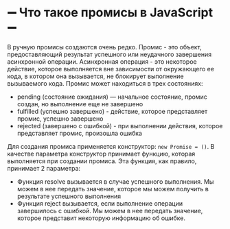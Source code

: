 # ➖ Что такое промисы в JavaScript ➖

В ручную промисы создаются очень редко. 
Промис - это объект, предоставляющий результат успешного или неудачного завершения асинхронной операции. Асинхронная операция - это некоторое действие, которое выполняется вне зависимости от окружающего ее кода, в котором она вызывается, не блокирует выполнение вызываемого кода.
Промис может находиться в трех состояниях:
- pending (состояние ожидания) — начальное состояние, промис создан, но выполнение еще не завершено
- fulfilled (успешно завершено) - действие, которое представляет промис, успешно завершено
- rejected (завершено с ошибкой) - при выполнении действия, которое представляет промис, произошла ошибка

Для создания промиса применяется конструктор: `new Promise = ()`. В качестве параметра конструктор принимает функцию, которая выполняется при создании промиса. Эта функция, как правило, принимает 2 параметра:
- Функция resolve вызывается в случае успешного выполнения. Мы можем в нее передать значение, которое мы можем получить в результате успешного выполнения
- Функция reject вызывается, если выполнение операции завершилось с ошибкой. Мы можем в нее передать значение, которое представит некоторую информацию об ошибке.
